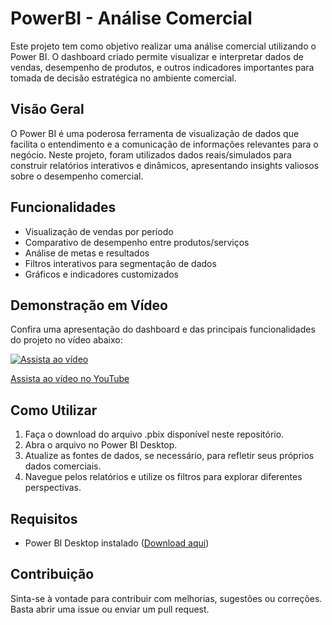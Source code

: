 # PowerBI - Análise Comercial

Este projeto tem como objetivo realizar uma análise comercial utilizando o Power BI. O dashboard criado permite visualizar e interpretar dados de vendas, desempenho de produtos, e outros indicadores importantes para tomada de decisão estratégica no ambiente comercial.

## Visão Geral

O Power BI é uma poderosa ferramenta de visualização de dados que facilita o entendimento e a comunicação de informações relevantes para o negócio. Neste projeto, foram utilizados dados reais/simulados para construir relatórios interativos e dinâmicos, apresentando insights valiosos sobre o desempenho comercial.

## Funcionalidades

- Visualização de vendas por período
- Comparativo de desempenho entre produtos/serviços
- Análise de metas e resultados
- Filtros interativos para segmentação de dados
- Gráficos e indicadores customizados

## Demonstração em Vídeo

Confira uma apresentação do dashboard e das principais funcionalidades do projeto no vídeo abaixo:

[![Assista ao vídeo](https://img.youtube.com/vi/VZkHerI2bd4/0.jpg)](https://youtu.be/VZkHerI2bd4)

[Assista ao vídeo no YouTube](https://youtu.be/VZkHerI2bd4)

## Como Utilizar

1. Faça o download do arquivo .pbix disponível neste repositório.
2. Abra o arquivo no Power BI Desktop.
3. Atualize as fontes de dados, se necessário, para refletir seus próprios dados comerciais.
4. Navegue pelos relatórios e utilize os filtros para explorar diferentes perspectivas.

## Requisitos

- Power BI Desktop instalado ([Download aqui](https://powerbi.microsoft.com/pt-br/desktop/))

## Contribuição

Sinta-se à vontade para contribuir com melhorias, sugestões ou correções. Basta abrir uma issue ou enviar um pull request.

